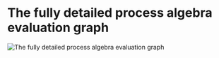 # The fully detailed process algebra evaluation graph

![The fully detailed process algebra evaluation graph](output/alarm_system_without_R6_graph.svg)